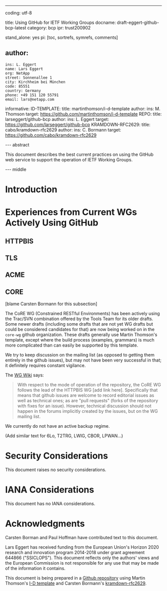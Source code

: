 ---
coding: utf-8

title: Using GitHub for IETF Working Groups
docname: draft-eggert-github-bcp-latest
category: bcp
ipr: trust200902

stand_alone: yes
pi: [toc, sortrefs, symrefs, comments]

author:
  -
    ins: L. Eggert
    name: Lars Eggert
    org: NetApp
    street: Sonnenallee 1
    city: Kirchheim bei München
    code: 85551
    country: Germany
    phone: +49 151 120 55791
    email: lars@netapp.com


informative:
    ID-TEMPLATE:
        title: martinthomson/i-d-template
        author:
            ins: M. Thomson
        target: https://github.com/martinthomson/i-d-template
    REPO:
        title: larseggert/github-bcp
        author:
            ins: L. Eggert
        target: https://github.com/larseggert/github-bcp
    KRAMDOWN-RFC2629:
        title: cabo/kramdown-rfc2629
        author:
            ins: C. Bormann
        target: https://github.com/cabo/kramdown-rfc2629


--- abstract

This document describes the best current practices on using the GitHub web
service to support the operation of IETF Working Groups.

--- middle

# Introduction

# Experiences from Current WGs Actively Using GitHub

## HTTPBIS

## TLS

## ACME

## CORE

\[blame Carsten Bormann for this subsection]

The CoRE WG (Constrained RESTful Environments) has been actively using
the Trac/SVN combination offered by the Tools Team for its older
drafts.
Some newer drafts (including some drafts that are not yet WG drafts
but could be considered candidates for that) are now being worked on
in the `core-wg` github organization.
These drafts generally use Martin Thomson's template, except where the
build process (examples, grammars) is much more complicated than can
easily be supported by this template.

We try to keep discussion on the mailing list (as opposed to getting
them entirely in the github issues), but may not have been very
successful in that; it definitely requires constant vigilance.

The [WG Wiki](https://trac.ietf.org/trac/core/wiki) says:

> With respect to the mode of operation of the repository, the CoRE WG
> follows the lead of the HTTPBIS WG [add link here]. Specifically
> that means that github issues are welcome to record editorial issues
> as well as technical ones; as are "pull requests" (forks of the
> repository with fixes for an issue). However, technical discussion
> should not happen in the forums implicitly created by the issues,
> but on the WG mailing list.

We currently do not have an active backup regime.

(Add similar text for 6Lo, T2TRG, LWIG, CBOR, LPWAN...)

# Security Considerations

This document raises no security considerations.


# IANA Considerations

This document has no IANA considerations.


# Acknowledgments

Carsten Borman and Paul Hoffman have contributed text to this document.

Lars Eggert has received funding from the European Union's Horizon 2020 research
and innovation program 2014-2018 under grant agreement 644866 ("SSICLOPS"). This
document reflects only the authors' views and the European Commission is not
responsible for any use that may be made of the information it contains.

This document is being prepared in a [Github repository](#REPO) using Martin
Thomson's [I-D template](#ID-TEMPLATE) and Carsten Bormann's
[kramdown-rfc2629](#KRAMDOWN-RFC2629).
